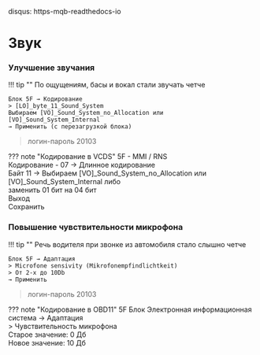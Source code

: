 disqus: https-mqb-readthedocs-io
# Звук

### Улучшение звучания

!!! tip ""
    По ощущениям, басы и вокал стали звучать четче

```
Блок 5F → Кодирование
> [LO]_byte_11_Sound_System
Выбираем [VO]_Sound_System_no_Allocation или [VO]_Sound_System_Internal 
→ Применить (с перезагрузкой блока)
```

> логин-пароль 20103 

??? note "Кодирование в VCDS"
    5F - MMI / RNS  
    Кодирование - 07 → Длинное кодирование  
    Байт 11 → Выбираем [VO]_Sound_System_no_Allocation или [VO]_Sound_System_Internal либо  
    заменить 01 бит на 04 бит  
    Выход  
    Сохранить  

### Повышение чувствительности микрофона

!!! tip ""
    Речь водителя при звонке из автомобиля стало слышно четче

```
Блок 5F → Адаптация
> Microfone sensivity (Mikrofonempfindlichtkeit)
> От 2-х до 10Db
→ Применить 
```

> логин-пароль 20103 

??? note "Кодирование в OBD11"
    5F Блок Электронная информационная система → Адаптация  
    > Чувствительность микрофона  
    Старое значение: 0 Дб  
    Новое значение: 10 Дб